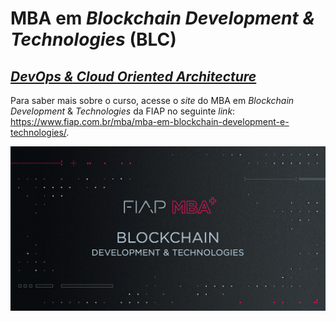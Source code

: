# MBA em *Blockchain Development & Technologies* (BLC)

## [*DevOps & Cloud Oriented Architecture*](https://github.com/josecastillolema/fiap/tree/master/blc/devops)

Para saber mais sobre o curso, acesse o *site* do MBA em *Blockchain Development* & *Technologies* da FIAP no seguinte *link*: https://www.fiap.com.br/mba/mba-em-blockchain-development-e-technologies/.

![FIAP MBA](../img/blockchain1.png)
